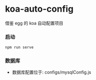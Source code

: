 # koa-auto-config
借鉴 egg 的 koa 自动配置项目

### 启动
```javascript
npm run serve
```

### 数据库
- 数据库配置位于: configs/mysqlConfig.js
